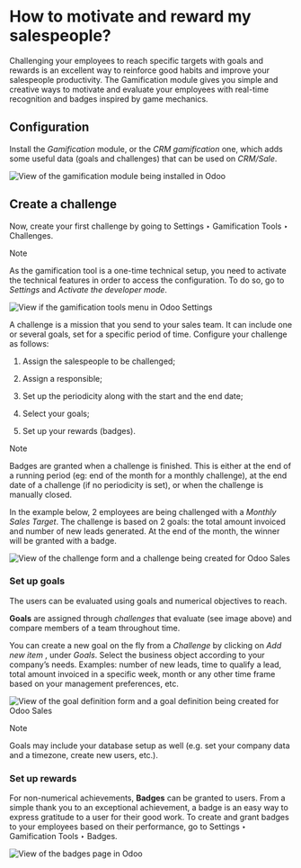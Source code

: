 # How to motivate and reward my salespeople?

Challenging your employees to reach specific targets with goals and rewards is
an excellent way to reinforce good habits and improve your salespeople
productivity. The Gamification module gives you simple and creative ways to
motivate and evaluate your employees with real-time recognition and badges
inspired by game mechanics.

## Configuration

Install the _Gamification_ module, or the _CRM gamification_ one, which adds
some useful data (goals and challenges) that can be used on _CRM/Sale_.

![View of the gamification module being installed in
Odoo](../../../../_images/gamification_module_install.png)

## Create a challenge

Now, create your first challenge by going to Settings ‣ Gamification Tools ‣
Challenges.

Note

As the gamification tool is a one-time technical setup, you need to activate
the technical features in order to access the configuration. To do so, go to
_Settings_ and _Activate the developer mode_.

![View if the gamification tools menu in Odoo
Settings](../../../../_images/gamification_tools_menu.png)

A challenge is a mission that you send to your sales team. It can include one
or several goals, set for a specific period of time. Configure your challenge
as follows:

  1. Assign the salespeople to be challenged;

  2. Assign a responsible;

  3. Set up the periodicity along with the start and the end date;

  4. Select your goals;

  5. Set up your rewards (badges).

Note

Badges are granted when a challenge is finished. This is either at the end of
a running period (eg: end of the month for a monthly challenge), at the end
date of a challenge (if no periodicity is set), or when the challenge is
manually closed.

In the example below, 2 employees are being challenged with a _Monthly Sales
Target_. The challenge is based on 2 goals: the total amount invoiced and
number of new leads generated. At the end of the month, the winner will be
granted with a badge.

![View of the challenge form and a challenge being created for Odoo
Sales](../../../../_images/challenges.png)

### Set up goals

The users can be evaluated using goals and numerical objectives to reach.

**Goals** are assigned through _challenges_ that evaluate (see image above)
and compare members of a team throughout time.

You can create a new goal on the fly from a _Challenge_ by clicking on _Add
new item_ , under _Goals_. Select the business object according to your
company’s needs. Examples: number of new leads, time to qualify a lead, total
amount invoiced in a specific week, month or any other time frame based on
your management preferences, etc.

![View of the goal definition form and a goal definition being created for
Odoo Sales](../../../../_images/goal_definitions.png)

Note

Goals may include your database setup as well (e.g. set your company data and
a timezone, create new users, etc.).

### Set up rewards

For non-numerical achievements, **Badges** can be granted to users. From a
simple thank you to an exceptional achievement, a badge is an easy way to
express gratitude to a user for their good work. To create and grant badges to
your employees based on their performance, go to Settings ‣ Gamification Tools
‣ Badges.

![View of the badges page in Odoo](../../../../_images/badges.png)

